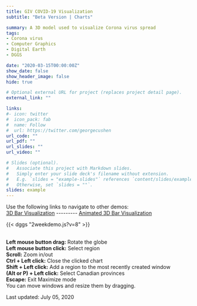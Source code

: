 ```yaml
---
title: GIV COVID-19 Visualization
subtitle: "Beta Version | Charts"

summary: A 3D model used to visualize Corona virus spread 
tags:
- Corona virus
- Computer Graphics
- Digital Earth
- DGGS

date: "2020-03-15T00:00:00Z"
show_date: false
show_header_image: false
hide: true

# Optional external URL for project (replaces project detail page).
external_link: ""

links:
#- icon: twitter
#  icon_pack: fab
#  name: Follow
#  url: https://twitter.com/georgecushen
url_code: ""
url_pdf: ""
url_slides: ""
url_video: ""

# Slides (optional).
#   Associate this project with Markdown slides.
#   Simply enter your slide deck's filename without extension.
#   E.g. `slides = "example-slides"` references `content/slides/example-slides.md`.
#   Otherwise, set `slides = ""`.
slides: example
---
```

Use the following links to navigate to other demos:\
[3D Bar Visualization](/project/corona-vis-3dbardemo/) --------- [Animated 3D Bar Visualization](/project/corona-vis-3dbar-animated/) 

{{< dggs "2weekdemo.js?v=8" >}}

\
**Left mouse button drag:** Rotate the globe\
**Left mouse button click:** Select region\
**Scroll:** Zoom in/out\
**Ctrl + Left click:** Close the clicked chart\
**Shift + Left click:** Add a region to the most recently created window\
**(Alt or P) + Left click:** Select Canadian provinces\
**Escape:** Exit Maximize mode\
You can move windows and resize them by dragging.

Last updated: July 05, 2020

